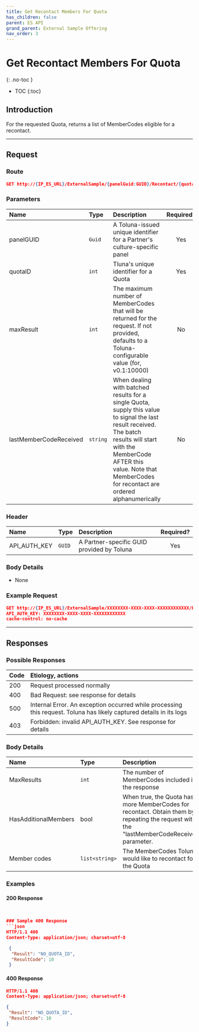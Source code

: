 ```yaml
---
title: Get Recontact Members For Quota
has_children: false
parent: ES API
grand_parent: External Sample Offering
nav_order: 3
---
```



# Get Recontact Members For Quota
{: .no-toc }

* TOC {:toc}

## Introduction

For the requested Quota, returns a list of MemberCodes eligible for a recontact.

---

## Request

### Route 
```json
GET http://{IP_ES_URL}/ExternalSample/{panelGuid:GUID}/Recontact/{quotaID:int}/MemberCodes?maxResults={maxResults:int}&lastMemberCodeReceived={lastMemberCodeReceived:string}
```

### Parameters

| Name | Type | Description | Required? |
| :--- | :-- | :--- | :---: |
| panelGUID | ```Guid``` | A Toluna-issued unique identifier for a Partner's culture-specific panel | Yes |
| quotaID | ```int``` | Tluna's unique identifier for a Quota | Yes |
| maxResult| ```int``` | The maximum number of MemberCodes that will be returned for the request. If not provided, defaults to a Toluna-configurable value (for, v0.1:10000) | No |
| lastMemberCodeReceived | ```string``` | When dealing with batched results for a single Quota, supply this value to signal the last result received. The batch results will start with the MemberCode AFTER this value. Note that MemberCodes for recontact are ordered alphanumerically | No |

### Header

| Name | Type | Description | Required? |
| :--- | :--- | :--- | :---: |
| API_AUTH_KEY | ```GUID``` | A Partner-specific GUID provided by Toluna | Yes|

### Body Details
 - None
 
### Example Request
```json
GET http://{IP_ES_URL}/ExternalSample/XXXXXXXX-XXXX-XXXX-XXXXXXXXXXXX/Recontact/12345/MemberCodes?maxResults=25&lastMemberCodeReceived=myLastResult
API_AUTH_KEY: XXXXXXXX-XXXX-XXXX-XXXXXXXXXXXX
cache-control: no-cache
```

---

## Responses

### Possible Responses

| Code | Etiology, actions |
| :--- | :--- |
| 200 | Request processed normally |
| 400 | Bad Request: see response for details |
| 500 | Internal Error. An exception occurred while processing this request. Toluna has likely captured details in its logs |
| 403 | Forbidden: invalid API_AUTH_KEY. See response for details |


### Body Details

| Name | Type | Description |
| :--- | :--- | :--- |
| MaxResults | ```int``` | The number of MemberCodes included in the response |
| HasAdditionalMembers | bool | When true, the Quota has more MemberCodes for recontact. Obtain them by repeating the request with the "lastMemberCodeReceived" parameter. |
| Member codes | ```list<string>``` | The MemberCodes Toluna would like to recontact for the Quota |


### Examples

#### 200 Response
```json


### Sample 400 Response
```json
HTTP/1.1 400
Content-Type: application/json; charset=utf-8

 {
  "Result": "NO_QUOTA_ID",
  "ResultCode": 10
 }
```

#### 400 Response
```json
HTTP/1.1 400
Content-Type: application/json; charset=utf-8

{
 "Result": "NO_QUOTA_ID",
 "ResultCode": 10
}

